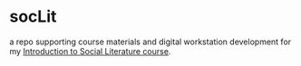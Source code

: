 # socLit
a repo supporting course materials  and digital workstation development for my [Introduction to Social Literature course](https://ebeshero.github.io/socLit/).
